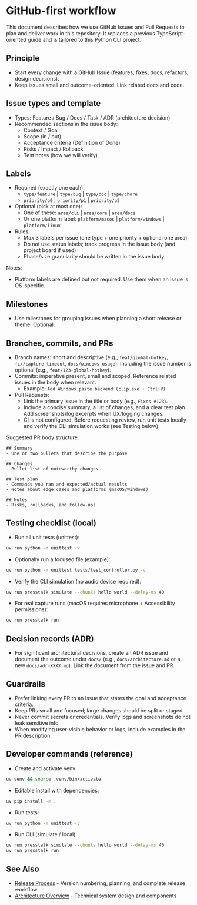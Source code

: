# GitHub-first workflow

This document describes how we use GitHub Issues and Pull Requests to plan and deliver work in this repository. It replaces a previous TypeScript-oriented guide and is tailored to this Python CLI project.

## Principle

- Start every change with a GitHub Issue (features, fixes, docs, refactors, design decisions).
- Keep issues small and outcome-oriented. Link related docs and code.

## Issue types and template

- Types: Feature / Bug / Docs / Task / ADR (architecture decision)
- Recommended sections in the issue body:
  - Context / Goal
  - Scope (in / out)
  - Acceptance criteria (Definition of Done)
  - Risks / Impact / Rollback
  - Test notes (how we will verify)

## Labels

- Required (exactly one each):
  - `type/feature` | `type/bug` | `type/doc` | `type/chore`
  - `priority/p0` | `priority/p1` | `priority/p2`
- Optional (pick at most one):
  - One of these: `area/cli` | `area/core` | `area/docs`
  - Or one platform label: `platform/macos` | `platform/windows` | `platform/linux`
- Rules:
  - Max 3 labels per issue (one type + one priority + optional one area)
  - Do not use status labels; track progress in the issue body (and project board if used)
  - Phase/size granularity should be written in the issue body

Notes:
- Platform labels are defined but not required. Use them when an issue is OS-specific.



## Milestones

- Use milestones for grouping issues when planning a short release or theme. Optional.

## Branches, commits, and PRs

- Branch names: short and descriptive (e.g., `feat/global-hotkey`, `fix/capture-timeout`, `docs/windows-usage`). Including the issue number is optional (e.g., `feat/123-global-hotkey`).
- Commits: imperative present, small and scoped. Reference related issues in the body when relevant.
  - Example: `Add Windows paste backend (clip.exe + Ctrl+V)`
- Pull Requests:
  - Link the primary issue in the title or body (e.g., `Fixes #123`).
  - Include a concise summary, a list of changes, and a clear test plan. Add screenshots/log excerpts when UX/logging changes.
  - CI is not configured. Before requesting review, run unit tests locally and verify the CLI simulation works (see Testing below).

Suggested PR body structure:

```
## Summary
- One or two bullets that describe the purpose

## Changes
- Bullet list of noteworthy changes

## Test plan
- Commands you ran and expected/actual results
- Notes about edge cases and platforms (macOS/Windows)

## Notes
- Risks, rollbacks, and follow-ups
```

## Testing checklist (local)

- Run all unit tests (unittest):

```bash
uv run python -m unittest -v
```

- Optionally run a focused file (example):

```bash
uv run python -m unittest tests/test_controller.py -v
```

- Verify the CLI simulation (no audio device required):

```bash
uv run presstalk simulate --chunks hello world --delay-ms 40
```

- For real capture runs (macOS requires microphone + Accessibility permissions):

```bash
uv run presstalk run
```

## Decision records (ADR)

- For significant architectural decisions, create an ADR issue and document the outcome under `docs/` (e.g., `docs/architecture.md` or a new `docs/adr-XXXX.md`). Link the document from the issue and PR.

## Guardrails

- Prefer linking every PR to an Issue that states the goal and acceptance criteria.
- Keep PRs small and focused; large changes should be split or staged.
- Never commit secrets or credentials. Verify logs and screenshots do not leak sensitive info.
- When modifying user-visible behavior or logs, include examples in the PR description.

## Developer commands (reference)

- Create and activate venv:

```bash
uv venv && source .venv/bin/activate
```

- Editable install with dependencies:

```bash
uv pip install -e .
```

- Run tests:

```bash
uv run python -m unittest -v
```

- Run CLI (simulate / local):

```bash
uv run presstalk simulate --chunks hello world --delay-ms 40
uv run presstalk run
```

## See Also

- [Release Process](RELEASE.md) - Version numbering, planning, and complete release workflow
- [Architecture Overview](../architecture.md) - Technical system design and components
